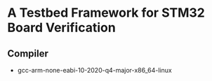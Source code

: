 # A Testbed Framework for STM32 Board Verification

## Compiler

* gcc-arm-none-eabi-10-2020-q4-major-x86_64-linux
